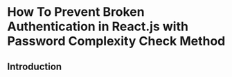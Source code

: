 # How To Prevent Broken Authentication in React.js with Password Complexity Check Method

## Introduction
